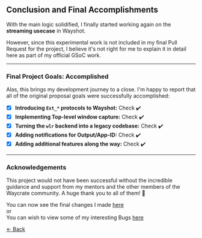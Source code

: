 ## **Conclusion and Final Accomplishments**

With the main logic solidified, I finally started working again on the **streaming usecase** in Wayshot.

However, since this experimental work is not included in my final Pull Request for the project, I believe it's not right for me to explain it in detail here as part of my official GSoC work.

-----

### Final Project Goals: Accomplished

Alas, this brings my development journey to a close. I'm happy to report that all of the original proposal goals were successfully accomplished:

- [x] **Introducing `Ext_*` protocols to Wayshot:** Check ✔️
- [x] **Implementing Top-level window capture:** Check ✔️
- [x] **Turning the `wlr` backend into a legacy codebase:** Check ✔️
- [x] **Adding notifications for Output/App-ID:** Check ✔️
- [x] **Adding additional features along the way:** Check ✔️

-----

### Acknowledgements

This project would not have been successful without the incredible guidance and support from my mentors and the other members of the Waycrate community. A huge thank you to all of them\! 🙏

You can now see the final changes I made [here](../End_Changes.md)<br>
or<br>
You can wish to view some of my interesting Bugs [here](Blooper.md)

<div style="display: flex; justify-content: space-between;">
  <a href="Thought_Process_13.md">&lt;- Back</a>
  <span></span>
</div>
